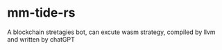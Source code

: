 # mm-tide-rs
A blockchain stretagies bot, can excute wasm strategy, compiled by llvm and written by chatGPT


